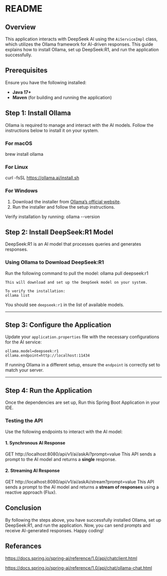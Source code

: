 # README

## Overview
This application interacts with DeepSeek AI using the `AiServiceImpl` class, which utilizes the Ollama framework for AI-driven responses. 
This guide explains how to install Ollama, set up DeepSeek:R1, and run the application successfully.

## Prerequisites
Ensure you have the following installed:
- **Java 17+**
- **Maven** (for building and running the application)

## Step 1: Install Ollama
Ollama is required to manage and interact with the AI models. Follow the instructions below to install it on your system.

### **For macOS**
brew install ollama

### **For Linux**
curl -fsSL https://ollama.ai/install.sh

### **For Windows**
1. Download the installer from [Ollama’s official website](https://ollama.ai/).
2. Run the installer and follow the setup instructions.

Verify installation by running:
ollama --version

## Step 2: Install DeepSeek:R1 Model
DeepSeek:R1 is an AI model that processes queries and generates responses.

### **Using Ollama to Download DeepSeek:R1**
Run the following command to pull the model:
ollama pull deepseek:r1
```
This will download and set up the DeepSeek model on your system.

To verify the installation:
ollama list
```
You should see `deepseek:r1` in the list of available models.

---

## Step 3: Configure the Application
Update your `application.properties` file with the necessary configurations for the AI service:
```
ollama.model=deepseek:r1
ollama.endpoint=http://localhost:11434
```

If running Ollama in a different setup, ensure the `endpoint` is correctly set to match your server.

---

## Step 4: Run the Application
Once the dependencies are set up, Run this Spring Boot Application in your IDE.

### **Testing the API**
Use the following endpoints to interact with the AI model:

#### **1. Synchronous AI Response**
GET http://localhost:8080/api/v1/ai/askAi?prompt=value
This API sends a prompt to the AI model and returns a **single** response.

#### **2. Streaming AI Response**
GET http://localhost:8080/api/v1/ai/askAi/stream?prompt=value
This API sends a prompt to the AI model and returns a **stream of responses** using a reactive approach (Flux).


## Conclusion
By following the steps above, you have successfully installed Ollama, set up DeepSeek:R1, and run the application. Now, you can send prompts and receive AI-generated responses. Happy coding!

## Referances
https://docs.spring.io/spring-ai/reference/1.0/api/chatclient.html

https://docs.spring.io/spring-ai/reference/1.0/api/chat/ollama-chat.html
